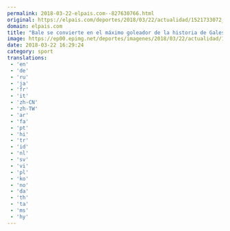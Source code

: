 ```yaml
---
permalink: 2018-03-22-elpais.com--827630766.html
original: https://elpais.com/deportes/2018/03/22/actualidad/1521733072_524670.html#?ref=rss&format=simple&link=link
domain: elpais.com
title: "Bale se convierte en el máximo goleador de la historia de Gales"
image: https://ep00.epimg.net/deportes/imagenes/2018/03/22/actualidad/1521733072_524670_1521733222_rrss_normal.jpg
date: 2018-03-22 16:29:24
category: sport
translations: 
 - 'en'
 - 'de'
 - 'ru'
 - 'ja'
 - 'fr'
 - 'it'
 - 'zh-CN'
 - 'zh-TW'
 - 'ar'
 - 'fa'
 - 'pt'
 - 'hi'
 - 'tr'
 - 'id'
 - 'nl'
 - 'sv'
 - 'vi'
 - 'pl'
 - 'ko'
 - 'no'
 - 'da'
 - 'th'
 - 'ta'
 - 'ms'
 - 'hy'
---
```


